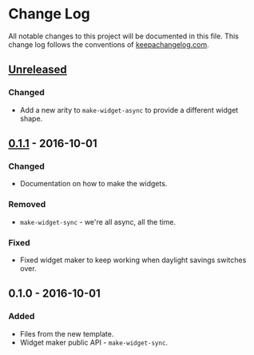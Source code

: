 # Change Log
All notable changes to this project will be documented in this file. This change log follows the conventions of [keepachangelog.com](http://keepachangelog.com/).

## [Unreleased]
### Changed
- Add a new arity to `make-widget-async` to provide a different widget shape.

## [0.1.1] - 2016-10-01
### Changed
- Documentation on how to make the widgets.

### Removed
- `make-widget-sync` - we're all async, all the time.

### Fixed
- Fixed widget maker to keep working when daylight savings switches over.

## 0.1.0 - 2016-10-01
### Added
- Files from the new template.
- Widget maker public API - `make-widget-sync`.

[Unreleased]: https://github.com/your-name/ttt.clj/compare/0.1.1...HEAD
[0.1.1]: https://github.com/your-name/ttt.clj/compare/0.1.0...0.1.1
